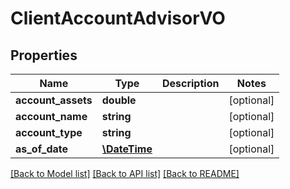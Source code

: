 # ClientAccountAdvisorVO

## Properties
Name | Type | Description | Notes
------------ | ------------- | ------------- | -------------
**account_assets** | **double** |  | [optional] 
**account_name** | **string** |  | [optional] 
**account_type** | **string** |  | [optional] 
**as_of_date** | [**\DateTime**](\DateTime.md) |  | [optional] 

[[Back to Model list]](../README.md#documentation-for-models) [[Back to API list]](../README.md#documentation-for-api-endpoints) [[Back to README]](../README.md)


